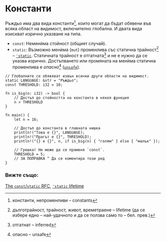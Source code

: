 # Константи

Ръждьо има два вида константи[^constants], които могат да бъдат обявени във
всяка област на видимост, включително глобална. И двата вида изискват изрично
указване на типа.

* `const`: Неменѝма стойност (общият случай).
* `static`: Възможно менѝма (`mut`) променлива със статична трайност[^lifetime] – [`'static`][static].
  Статичната трайност е отгатната[^inferred] и не е нужно да се указва изрично. Достъпването или промяната на менѝма статична променлива е *опасно*[^unsafe] ([`unsafe`][unsafe]).

```rust,editable,ignore,mdbook-runnable
// Глобалните се обявяват извън всички други области на видимост.
static LANGUAGE: &str = "Ръждьо";
const THRESHOLD: i32 = 10;

fn is_big(n: i32) -> bool {
    // Достъп до стойността на константа в някоя функция
    n > THRESHOLD
}

fn main() {
    let n = 16;

    // Достъп до константа в главната нишка
    println!("Това е {}", LANGUAGE);
    println!("Прагът е {}", THRESHOLD);
    println!("{} е {}", n, if is_big(n) { "голям" } else { "малък" });

    // Грешка! Не може да се променя `const`.
    THRESHOLD = 5;
    // ЗА ПОПРАВКА ^ Да се коментира този ред
}
```

### Вижте също:

[The `const`/`static` RFC](
https://github.com/rust-lang/rfcs/blob/master/text/0246-const-vs-static.md),
[`'static` lifetime][static]

[static]: ../scope/lifetime/static_lifetime.md
[unsafe]: ../unsafe.md

[^constants]: константи, непроменливи – constants

[^lifetime]: дълготрайност, трайност, живот, времетраене – lifetime (да се избере едно –
  най-удачното и да  се ползва само то – бел. прев.)

[^inferred]: отгатнат – inferred

[^unsafe]: опасно – unsafe
